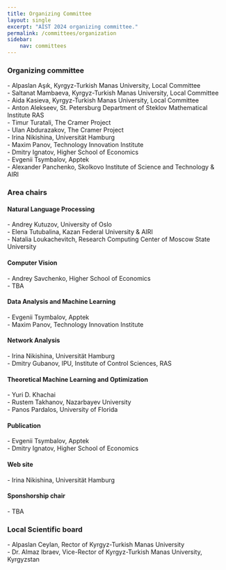```yaml
---
title: Organizing Committee
layout: single
excerpt: "AIST 2024 organizing committee."
permalink: /committees/organization
sidebar: 
    nav: committees 
---
```


<h3>Organizing committee</h3>
<!--Habet Madoyan, American University of Armenia<br/>
Amalya Hambardzumyan, American University of Armenia<br/>-->
- Alpaslan Aşık, Kyrgyz-Turkish Manas University, Local Committee<br/>
- Saltanat Mambaeva, Kyrgyz-Turkish Manas University, Local Committee<br/>
- Aida Kasieva, Kyrgyz-Turkish Manas University, Local Committee<br/>
- Anton Alekseev, St. Petersburg Department of Steklov Mathematical Institute RAS<br/>
- Timur Turatali, The Cramer Project<br/>
- Ulan Abdurazakov, The Cramer Project<br/>
- Irina Nikishina, Universität Hamburg<br/>
- Maxim Panov, Technology Innovation Institute<br/>
- Dmitry Ignatov, Higher School of Economics<br/>
- Evgenii Tsymbalov, Apptek<br/>
- Alexander Panchenko, Skolkovo Institute of Science and Technology & AIRI<br/>

<h3>Area chairs</h3>

<h4>Natural Language Processing</h4>
- Andrey Kutuzov, University of Oslo<br/>
- Elena Tutubalina, Kazan Federal University & AIRI<br/>
- Natalia Loukachevitch, Research Computing Center of Moscow State University

<h4>Computer Vision</h4>
- Andrey Savchenko, Higher School of Economics<br>
- TBA

<h4>Data Analysis and Machine Learning</h4>
- Evgenii Tsymbalov, Apptek<br/>
- Maxim Panov, Technology Innovation Institute

<h4>Network Analysis</h4>
- Irina Nikishina, Universität Hamburg<br/>
- Dmitry Gubanov, IPU, Institute of Control Sciences, RAS<br/>

<h4>Theoretical Machine Learning and Optimization</h4>
- Yuri D. Khachai<br/> 
- Rustem Takhanov, Nazarbayev University<br/>  
- Panos Pardalos, University of Florida 

<h4>Publication</h4>
- Evgenii Tsymbalov, Apptek<br/>
- Dmitry Ignatov, Higher School of Economics 

<h4>Web site</h4>
- Irina Nikishina, Universität Hamburg<br>

<h4>Sponshorship chair</h4>
- TBA


<h3>Local Scientific board</h3>
- Alpaslan Ceylan, Rector of Kyrgyz-Turkish Manas University<br/>
- Dr. Almaz Ibraev, Vice-Rector of Kyrgyz-Turkish Manas University, Kyrgyzstan

<!--Michael Khachay, Krasovsky Institute of Mathematics and Mechanics<br/>
Panos Pardalos, University of Florida
<h3>Volunteers</h3> 
 -->
